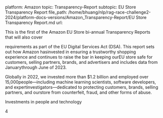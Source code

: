 platform: Amazon
topic: Transparency-Report
subtopic: EU Store Transparency Report
file_path: /home/bhuang/nlp/rag-race-challenge2-2024/platform-docs-versions/Amazon_Transparency-Report/EU Store Transparency Report.md
url: <EMPTY>

This is the first of the Amazon EU Store bi-annual Transparency Reports that will also cover

requirements as part of the EU Digital Services Act (DSA). This report sets out how Amazon hasinvested in ensuring a trustworthy shopping experience and continues to raise the bar in keeping ourEU store safe for customers, selling partners, brands, and advertisers and includes data from Januarythrough June of 2023.



Globally in 2022, we invested more than $1.2 billion and employed over 15,000people—including machine learning scientists, software developers, and expertinvestigators—dedicated to protecting customers, brands, selling partners, and ourstore from counterfeit, fraud, and other forms of abuse.



Investments in people and technology

4